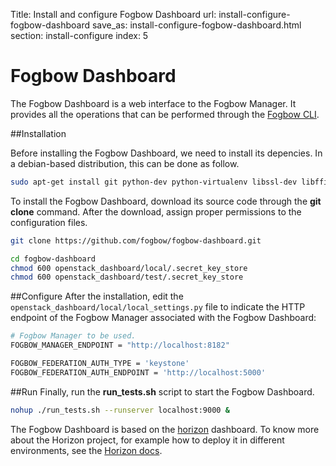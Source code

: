 Title: Install and configure Fogbow Dashboard
url: install-configure-fogbow-dashboard
save_as: install-configure-fogbow-dashboard.html
section: install-configure
index: 5

Fogbow Dashboard
==========
The Fogbow Dashboard is a web interface to the Fogbow Manager. It provides all the operations that can be performed through the [Fogbow CLI](http://www.fogbowcloud.org/fogbow-cli).

##Installation

Before installing the Fogbow Dashboard, we need to install its depencies. In a debian-based distribution, this can be done as follow.

```bash
sudo apt-get install git python-dev python-virtualenv libssl-dev libffi-dev libxml2-dev libxslt1-dev
```

To install the Fogbow Dashboard, download its source code through the **git clone** command. After the download, assign proper permissions to the configuration files.

```bash
git clone https://github.com/fogbow/fogbow-dashboard.git

cd fogbow-dashboard
chmod 600 openstack_dashboard/local/.secret_key_store
chmod 600 openstack_dashboard/test/.secret_key_store
```

##Configure
After the installation, edit the ```openstack_dashboard/local/local_settings.py``` file to indicate the HTTP endpoint of the Fogbow Manager associated with the Fogbow Dashboard:

``` bash
# Fogbow Manager to be used.
FOGBOW_MANAGER_ENDPOINT = "http://localhost:8182"

FOGBOW_FEDERATION_AUTH_TYPE = 'keystone'
FOGBOW_FEDERATION_AUTH_ENDPOINT = 'http://localhost:5000' 

```

##Run
Finally, run the **run_tests.sh** script to start the Fogbow Dashboard.

``` bash
nohup ./run_tests.sh --runserver localhost:9000 &
```

The Fogbow Dashboard is based on the [horizon](https://github.com/openstack/horizon) dashboard. To know more about the Horizon project, for example how to deploy it in different environments, see the <a href="http://docs.openstack.org/developer/horizon/index.html" target=_blank>Horizon docs</a>.
